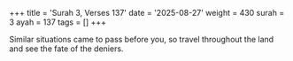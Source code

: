 +++
title = 'Surah 3, Verses 137'
date = '2025-08-27'
weight = 430
surah = 3
ayah = 137
tags = []
+++

Similar situations came to pass before you, so travel throughout the land and see the fate of the deniers.